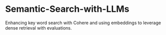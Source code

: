# Semantic-Search-with-LLMs
Enhancing key word search with Cohere and using embeddings to leverage dense retrieval with evaluations.

